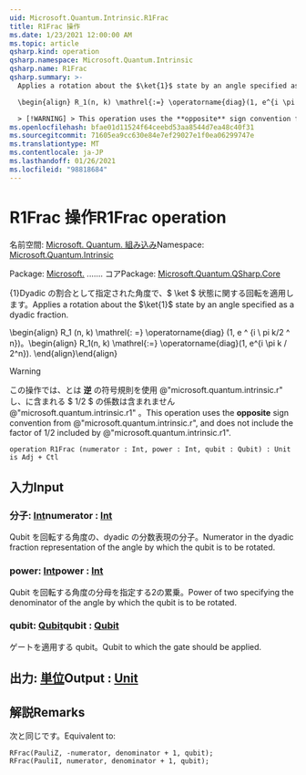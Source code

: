 ```yaml
---
uid: Microsoft.Quantum.Intrinsic.R1Frac
title: R1Frac 操作
ms.date: 1/23/2021 12:00:00 AM
ms.topic: article
qsharp.kind: operation
qsharp.namespace: Microsoft.Quantum.Intrinsic
qsharp.name: R1Frac
qsharp.summary: >-
  Applies a rotation about the $\ket{1}$ state by an angle specified as a dyadic fraction.

  \begin{align} R_1(n, k) \mathrel{:=} \operatorname{diag}(1, e^{i \pi k / 2^n}). \end{align}

  > [!WARNING] > This operation uses the **opposite** sign convention from > @"microsoft.quantum.intrinsic.r", and does not include the > factor of $1/ 2$ included by @"microsoft.quantum.intrinsic.r1".
ms.openlocfilehash: bfae01d11524f64ceebd53aa8544d7ea48c40f31
ms.sourcegitcommit: 71605ea9cc630e84e7ef29027e1f0ea06299747e
ms.translationtype: MT
ms.contentlocale: ja-JP
ms.lasthandoff: 01/26/2021
ms.locfileid: "98818684"
---
```

# <a name="r1frac-operation"></a><span data-ttu-id="b11cf-102">R1Frac 操作</span><span class="sxs-lookup"><span data-stu-id="b11cf-102">R1Frac operation</span></span>

<span data-ttu-id="b11cf-103">名前空間: [Microsoft. Quantum. 組み込み](xref:Microsoft.Quantum.Intrinsic)</span><span class="sxs-lookup"><span data-stu-id="b11cf-103">Namespace: [Microsoft.Quantum.Intrinsic](xref:Microsoft.Quantum.Intrinsic)</span></span>

<span data-ttu-id="b11cf-104">Package: [Microsoft.](https://nuget.org/packages/Microsoft.Quantum.QSharp.Core) ....... コア</span><span class="sxs-lookup"><span data-stu-id="b11cf-104">Package: [Microsoft.Quantum.QSharp.Core](https://nuget.org/packages/Microsoft.Quantum.QSharp.Core)</span></span>


<span data-ttu-id="b11cf-105">{1}Dyadic の割合として指定された角度で、$ \ket $ 状態に関する回転を適用します。</span><span class="sxs-lookup"><span data-stu-id="b11cf-105">Applies a rotation about the $\ket{1}$ state by an angle specified as a dyadic fraction.</span></span>

<span data-ttu-id="b11cf-106">\begin{align} R_1 (n, k) \mathrel{: =} \operatorname{diag} (1, e ^ {i \ pi k/2 ^ n})。</span><span class="sxs-lookup"><span data-stu-id="b11cf-106">\begin{align} R_1(n, k) \mathrel{:=} \operatorname{diag}(1, e^{i \pi k / 2^n}).</span></span>
<span data-ttu-id="b11cf-107">\end{align}</span><span class="sxs-lookup"><span data-stu-id="b11cf-107">\end{align}</span></span>

> [!WARNING]
> <span data-ttu-id="b11cf-108">この操作では、とは **逆** の符号規則を使用 @"microsoft.quantum.intrinsic.r" し、に含まれる $ 1/2 $ の係数は含まれません @"microsoft.quantum.intrinsic.r1" 。</span><span class="sxs-lookup"><span data-stu-id="b11cf-108">This operation uses the **opposite** sign convention from @"microsoft.quantum.intrinsic.r", and does not include the factor of $1/ 2$ included by @"microsoft.quantum.intrinsic.r1".</span></span>

```qsharp
operation R1Frac (numerator : Int, power : Int, qubit : Qubit) : Unit is Adj + Ctl
```


## <a name="input"></a><span data-ttu-id="b11cf-109">入力</span><span class="sxs-lookup"><span data-stu-id="b11cf-109">Input</span></span>

### <a name="numerator--int"></a><span data-ttu-id="b11cf-110">分子: [Int](xref:microsoft.quantum.lang-ref.int)</span><span class="sxs-lookup"><span data-stu-id="b11cf-110">numerator : [Int](xref:microsoft.quantum.lang-ref.int)</span></span>

<span data-ttu-id="b11cf-111">Qubit を回転する角度の、dyadic の分数表現の分子。</span><span class="sxs-lookup"><span data-stu-id="b11cf-111">Numerator in the dyadic fraction representation of the angle by which the qubit is to be rotated.</span></span>


### <a name="power--int"></a><span data-ttu-id="b11cf-112">power: [Int](xref:microsoft.quantum.lang-ref.int)</span><span class="sxs-lookup"><span data-stu-id="b11cf-112">power : [Int](xref:microsoft.quantum.lang-ref.int)</span></span>

<span data-ttu-id="b11cf-113">Qubit を回転する角度の分母を指定する2の累乗。</span><span class="sxs-lookup"><span data-stu-id="b11cf-113">Power of two specifying the denominator of the angle by which the qubit is to be rotated.</span></span>


### <a name="qubit--qubit"></a><span data-ttu-id="b11cf-114">qubit: [Qubit](xref:microsoft.quantum.lang-ref.qubit)</span><span class="sxs-lookup"><span data-stu-id="b11cf-114">qubit : [Qubit](xref:microsoft.quantum.lang-ref.qubit)</span></span>

<span data-ttu-id="b11cf-115">ゲートを適用する qubit。</span><span class="sxs-lookup"><span data-stu-id="b11cf-115">Qubit to which the gate should be applied.</span></span>



## <a name="output--unit"></a><span data-ttu-id="b11cf-116">出力: [単位](xref:microsoft.quantum.lang-ref.unit)</span><span class="sxs-lookup"><span data-stu-id="b11cf-116">Output : [Unit](xref:microsoft.quantum.lang-ref.unit)</span></span>



## <a name="remarks"></a><span data-ttu-id="b11cf-117">解説</span><span class="sxs-lookup"><span data-stu-id="b11cf-117">Remarks</span></span>

<span data-ttu-id="b11cf-118">次と同じです。</span><span class="sxs-lookup"><span data-stu-id="b11cf-118">Equivalent to:</span></span>

```qsharp
RFrac(PauliZ, -numerator, denominator + 1, qubit);
RFrac(PauliI, numerator, denominator + 1, qubit);
```
